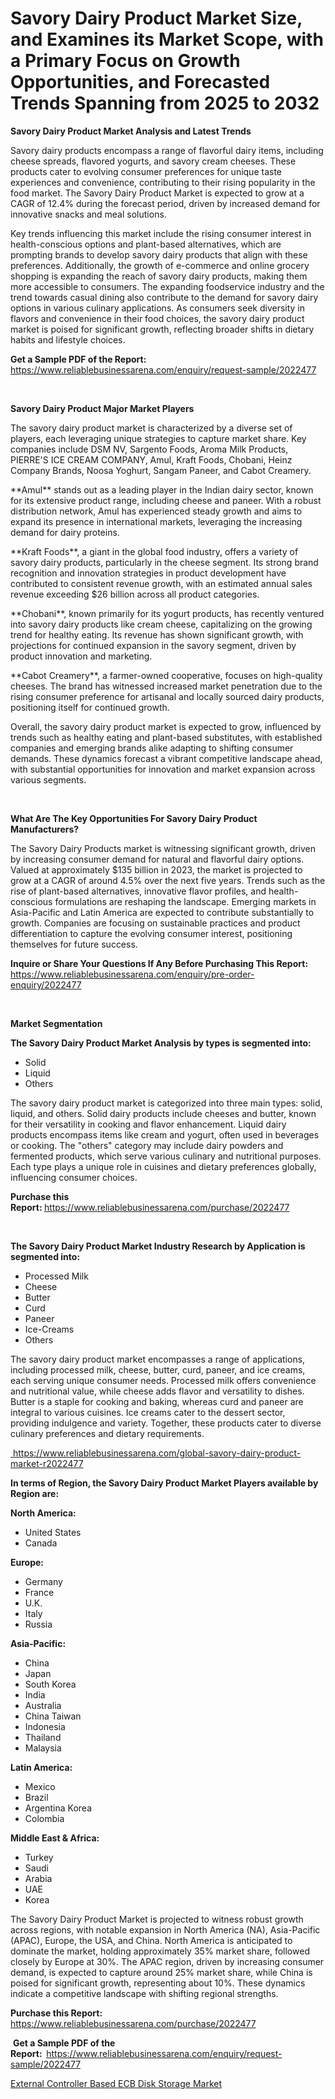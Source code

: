 <p><h1>Savory Dairy Product Market Size, and Examines its Market Scope, with a Primary Focus on Growth Opportunities, and Forecasted Trends Spanning from 2025 to 2032</h1></p><p><strong>Savory Dairy Product Market Analysis and Latest Trends</strong></p>
<p><p>Savory dairy products encompass a range of flavorful dairy items, including cheese spreads, flavored yogurts, and savory cream cheeses. These products cater to evolving consumer preferences for unique taste experiences and convenience, contributing to their rising popularity in the food market. The Savory Dairy Product Market is expected to grow at a CAGR of 12.4% during the forecast period, driven by increased demand for innovative snacks and meal solutions.</p><p>Key trends influencing this market include the rising consumer interest in health-conscious options and plant-based alternatives, which are prompting brands to develop savory dairy products that align with these preferences. Additionally, the growth of e-commerce and online grocery shopping is expanding the reach of savory dairy products, making them more accessible to consumers. The expanding foodservice industry and the trend towards casual dining also contribute to the demand for savory dairy options in various culinary applications. As consumers seek diversity in flavors and convenience in their food choices, the savory dairy product market is poised for significant growth, reflecting broader shifts in dietary habits and lifestyle choices.</p></p>
<p><strong>Get a Sample PDF of the Report:&nbsp;</strong> <a href="https://www.reliablebusinessarena.com/enquiry/request-sample/2022477?utm_campaign=3554&utm_medium=2&utm_source=Github&utm_content=ia&utm_term=29032025&utm_id=savory-dairy-product">https://www.reliablebusinessarena.com/enquiry/request-sample/2022477</a></p>
<p>&nbsp;</p>
<p><strong>Savory Dairy Product Major Market Players</strong></p>
<p><p>The savory dairy product market is characterized by a diverse set of players, each leveraging unique strategies to capture market share. Key companies include DSM NV, Sargento Foods, Aroma Milk Products, PIERRE'S ICE CREAM COMPANY, Amul, Kraft Foods, Chobani, Heinz Company Brands, Noosa Yoghurt, Sangam Paneer, and Cabot Creamery.</p><p>**Amul** stands out as a leading player in the Indian dairy sector, known for its extensive product range, including cheese and paneer. With a robust distribution network, Amul has experienced steady growth and aims to expand its presence in international markets, leveraging the increasing demand for dairy proteins.</p><p>**Kraft Foods**, a giant in the global food industry, offers a variety of savory dairy products, particularly in the cheese segment. Its strong brand recognition and innovation strategies in product development have contributed to consistent revenue growth, with an estimated annual sales revenue exceeding $26 billion across all product categories. </p><p>**Chobani**, known primarily for its yogurt products, has recently ventured into savory dairy products like cream cheese, capitalizing on the growing trend for healthy eating. Its revenue has shown significant growth, with projections for continued expansion in the savory segment, driven by product innovation and marketing.</p><p>**Cabot Creamery**, a farmer-owned cooperative, focuses on high-quality cheeses. The brand has witnessed increased market penetration due to the rising consumer preference for artisanal and locally sourced dairy products, positioning itself for continued growth.</p><p>Overall, the savory dairy product market is expected to grow, influenced by trends such as healthy eating and plant-based substitutes, with established companies and emerging brands alike adapting to shifting consumer demands. These dynamics forecast a vibrant competitive landscape ahead, with substantial opportunities for innovation and market expansion across various segments.</p></p>
<p>&nbsp;</p>
<p><strong>What Are The Key Opportunities For Savory Dairy Product Manufacturers?</strong></p>
<p><p>The Savory Dairy Products market is witnessing significant growth, driven by increasing consumer demand for natural and flavorful dairy options. Valued at approximately $135 billion in 2023, the market is projected to grow at a CAGR of around 4.5% over the next five years. Trends such as the rise of plant-based alternatives, innovative flavor profiles, and health-conscious formulations are reshaping the landscape. Emerging markets in Asia-Pacific and Latin America are expected to contribute substantially to growth. Companies are focusing on sustainable practices and product differentiation to capture the evolving consumer interest, positioning themselves for future success.</p></p>
<p><strong>Inquire or Share Your Questions If Any Before Purchasing This Report:</strong> <a href="https://www.reliablebusinessarena.com/enquiry/pre-order-enquiry/2022477?utm_campaign=3554&utm_medium=2&utm_source=Github&utm_content=ia&utm_term=29032025&utm_id=savory-dairy-product">https://www.reliablebusinessarena.com/enquiry/pre-order-enquiry/2022477</a></p>
<p>&nbsp;</p>
<p><strong>Market Segmentation</strong></p>
<p><strong>The Savory Dairy Product Market Analysis by types is segmented into:</strong></p>
<p><ul><li>Solid</li><li>Liquid</li><li>Others</li></ul></p>
<p><p>The savory dairy product market is categorized into three main types: solid, liquid, and others. Solid dairy products include cheeses and butter, known for their versatility in cooking and flavor enhancement. Liquid dairy products encompass items like cream and yogurt, often used in beverages or cooking. The "others" category may include dairy powders and fermented products, which serve various culinary and nutritional purposes. Each type plays a unique role in cuisines and dietary preferences globally, influencing consumer choices.</p></p>
<p><strong>Purchase this Report:&nbsp;</strong><a href="https://www.reliablebusinessarena.com/purchase/2022477?utm_campaign=3554&utm_medium=2&utm_source=Github&utm_content=ia&utm_term=29032025&utm_id=savory-dairy-product">https://www.reliablebusinessarena.com/purchase/2022477</a></p>
<p>&nbsp;</p>
<p><strong>The Savory Dairy Product Market Industry Research by Application is segmented into:</strong></p>
<p><ul><li>Processed Milk</li><li>Cheese</li><li>Butter</li><li>Curd</li><li>Paneer</li><li>Ice-Creams</li><li>Others</li></ul></p>
<p><p>The savory dairy product market encompasses a range of applications, including processed milk, cheese, butter, curd, paneer, and ice creams, each serving unique consumer needs. Processed milk offers convenience and nutritional value, while cheese adds flavor and versatility to dishes. Butter is a staple for cooking and baking, whereas curd and paneer are integral to various cuisines. Ice creams cater to the dessert sector, providing indulgence and variety. Together, these products cater to diverse culinary preferences and dietary requirements.</p></p>
<p><a href="https://www.reliablebusinessarena.com/global-savory-dairy-product-market-r2022477?utm_campaign=3554&utm_medium=2&utm_source=Github&utm_content=ia&utm_term=29032025&utm_id=savory-dairy-product">&nbsp;https://www.reliablebusinessarena.com/global-savory-dairy-product-market-r2022477</a></p>
<p><strong>In terms of Region, the Savory Dairy Product Market Players available by Region are:</strong></p>
<p>
    <p> <strong> North America: </strong>
        <ul>
            <li>United States</li>
            <li>Canada</li>
        </ul>
        </p> 
    <p> <strong> Europe: </strong>
        <ul>
            <li>Germany</li>
            <li>France</li>
            <li>U.K.</li>
            <li>Italy</li>
            <li>Russia</li>
        </ul>
        </p> 
    <p> <strong> Asia-Pacific: </strong>
        <ul>
            <li>China</li>
            <li>Japan</li>
            <li>South Korea</li>
            <li>India</li>
            <li>Australia</li>
            <li>China Taiwan</li>
            <li>Indonesia</li>
            <li>Thailand</li>
            <li>Malaysia</li>
        </ul>
        </p> 
    <p> <strong> Latin America: </strong>
        <ul>
            <li>Mexico</li>
            <li>Brazil</li>
            <li>Argentina Korea</li>
            <li>Colombia</li>
        </ul>
        </p> 
    <p> <strong> Middle East & Africa: </strong>
        <ul>
            <li>Turkey</li>
            <li>Saudi</li>
            <li>Arabia</li>
            <li>UAE</li>
            <li>Korea</li>
        </ul>
    </p>
    </p>
<p><p>The Savory Dairy Product Market is projected to witness robust growth across regions, with notable expansion in North America (NA), Asia-Pacific (APAC), Europe, the USA, and China. North America is anticipated to dominate the market, holding approximately 35% market share, followed closely by Europe at 30%. The APAC region, driven by increasing consumer demand, is expected to capture around 25% market share, while China is poised for significant growth, representing about 10%. These dynamics indicate a competitive landscape with shifting regional strengths.</p></p>
<p><strong>Purchase this Report: </strong><a href="https://www.reliablebusinessarena.com/purchase/2022477?utm_campaign=3554&utm_medium=2&utm_source=Github&utm_content=ia&utm_term=29032025&utm_id=savory-dairy-product">https://www.reliablebusinessarena.com/purchase/2022477</a></p>
<p>&nbsp;<strong>Get a Sample PDF of the Report:&nbsp;&nbsp;</strong><a href="https://www.reliablebusinessarena.com/enquiry/request-sample/2022477?utm_campaign=3554&utm_medium=2&utm_source=Github&utm_content=ia&utm_term=29032025&utm_id=savory-dairy-product">https://www.reliablebusinessarena.com/enquiry/request-sample/2022477</a></p>
<p><strong></strong></p>
<p><p><a href="https://github.com/rosalinebhakta48/Market-Research-Report-List-1/blob/main/external-controller-based-ecb-disk-storage-market.md?utm_campaign=3554&utm_medium=2&utm_source=Github&utm_content=ia&utm_term=29032025&utm_id=savory-dairy-product">External Controller Based ECB Disk Storage Market</a></p></p>